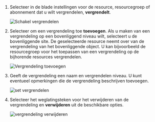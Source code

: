 1. Selecteer in de blade instellingen voor de resource, resourcegroep of abonnement dat u wilt vergrendelen, **vergrendelt**.
   
      ![Schakel vergrendelen](./media/resource-manager-lock-resources/select-lock.png)
2. Selecteer om een vergrendeling toe **toevoegen**. Als u maken van een vergrendeling op een bovenliggend niveau wilt, selecteert u de bovenliggende site. De geselecteerde resource neemt over van de vergrendeling van het bovenliggende object. U kan bijvoorbeeld de resourcegroep voor het toepassen van een vergrendeling op de bijhorende resources vergrendelen.
   
      ![Vergrendeling toevoegen](./media/resource-manager-lock-resources/add-lock.png) 
3. Geeft de vergrendeling een naam en vergrendelen niveau. U kunt eventueel opmerkingen die de vergrendeling beschrijven toevoegen.
   
      ![set vergrendelen](./media/resource-manager-lock-resources/set-lock.png) 
4. Selecteer het weglatingsteken voor het verwijderen van de vergrendeling en **verwijderen** uit de beschikbare opties.
   
      ![vergrendeling verwijderen](./media/resource-manager-lock-resources/delete-lock.png) 

